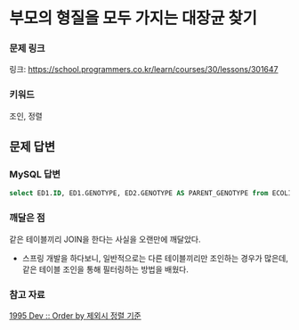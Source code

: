 # 부모의 형질을 모두 가지는 대장균 찾기

### 문제 링크

링크: https://school.programmers.co.kr/learn/courses/30/lessons/301647

### 키워드

조인, 정렬

## 문제 답변

### MySQL 답변

```sql
select ED1.ID, ED1.GENOTYPE, ED2.GENOTYPE AS PARENT_GENOTYPE from ECOLI_DATA ED1 INNER JOIN ECOLI_DATA ED2 ON ED1.PARENT_ID = ED2.ID WHERE ED1.GENOTYPE & ED2.GENOTYPE = ED2.GENOTYPE ORDER BY ED1.ID;
```

### 깨달은 점

같은 테이블끼리 JOIN을 한다는 사실을 오랜만에 깨달았다.

- 스프링 개발을 하다보니, 일반적으로는 다른 테이블끼리만 조인하는 경우가 많은데, 같은 테이블 조인을 통해 필터링하는 방법을 배웠다. 

### 참고 자료

[1995 Dev :: Order by 제외시 정렬 기준](https://1995-dev.tistory.com/43#google_vignette)
